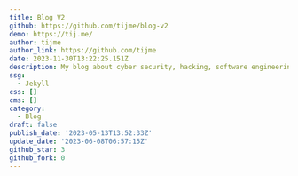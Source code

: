 ```yaml
---
title: Blog V2
github: https://github.com/tijme/blog-v2
demo: https://tij.me/
author: tijme
author_link: https://github.com/tijme
date: 2023-11-30T13:22:25.151Z
description: My blog about cyber security, hacking, software engineering and much more.
ssg:
  - Jekyll
css: []
cms: []
category:
  - Blog
draft: false
publish_date: '2023-05-13T13:52:33Z'
update_date: '2023-06-08T06:57:15Z'
github_star: 3
github_fork: 0
---
```

